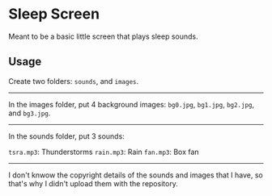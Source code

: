 # Sleep Screen

Meant to be a basic little screen that plays sleep sounds.

## Usage

Create two folders: `sounds`, and `images`.

---

In the images folder, put 4 background images: `bg0.jpg`, `bg1.jpg`, `bg2.jpg`, and `bg3.jpg`.

---

In the sounds folder, put 3 sounds: 

`tsra.mp3`: Thunderstorms
`rain.mp3`: Rain
`fan.mp3`: Box fan

---

I don't knwow the copyright details of the sounds and images that I have, so that's why I didn't upload them with the repository.